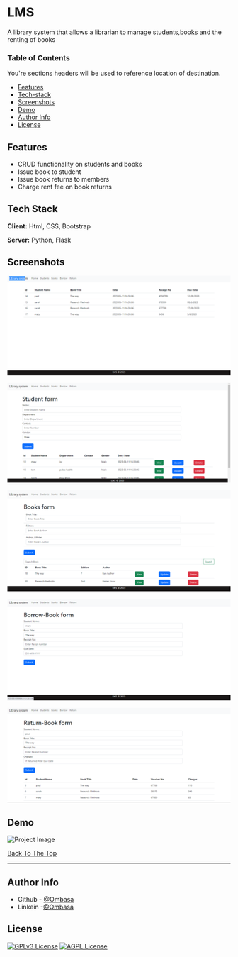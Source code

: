 
# LMS

A library system that allows a librarian to manage students,books and the renting of books

### Table of Contents
You're sections headers will be used to reference location of destination.

- [Features](#features)
- [Tech-stack](#Tech-stack)
- [Screenshots](#screenshots)
- [Demo](#demo)
- [Author Info](#author-info)
- [License](#license)

## Features

- CRUD functionality on students and books
- Issue book to student
- Issue book returns to members
- Charge rent fee on book returns


## Tech Stack

**Client:** Html, CSS, Bootstrap

**Server:** Python, Flask


## Screenshots

![index](https://github.com/haman1/project/blob/main/images/index.png?raw=true)

![student page](https://github.com/haman1/project/blob/main/images/student.png?raw=true)

![Books Page](https://github.com/haman1/project/blob/main/images/books.png?raw=true)

![borrow page](https://github.com/haman1/project/blob/main/images/borrow.png?raw=true)

![return page](https://github.com/haman1/project/blob/main/images/return.png?raw=true)



## Demo

![Project Image](https://github.com/haman1/project/assets/12530131/c55d7f58-dc12-460b-9978-64d724add278
)

[Back To The Top](#LMS)

---

## Author Info

- Github - [@Ombasa](https://github.com/haman1)
- Linkein -[@Ombasa](https://www.linkedin.com/in/ombasa-herman/)


## License


[![GPLv3 License](https://img.shields.io/badge/License-GPL%20v3-yellow.svg)](https://opensource.org/licenses/)
[![AGPL License](https://img.shields.io/badge/license-AGPL-blue.svg)](http://www.gnu.org/licenses/agpl-3.0)


